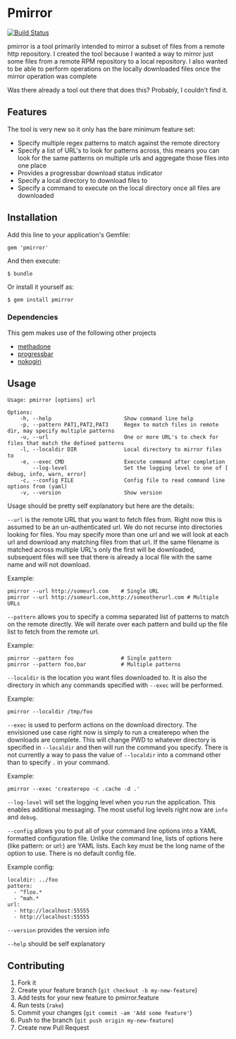 # Pmirror

[![Build
Status](https://travis-ci.org/adnichols/pmirror.png?branch=master)](https://travis-ci.org/adnichols/pmirror)

pmirror is a tool primarily intended to mirror a subset of files from a
remote http repository. I created the tool because I wanted a way to
mirror just some files from a remote RPM repository to a local
repository. I also wanted to be able to perform operations on the
locally downloaded files once the mirror operation was complete

Was there already a tool out there that does this? Probably, I couldn't
find it. 

## Features

The tool is very new so it only has the bare minimum feature set:

- Specify multiple regex patterns to match against the remote directory
- Specify a list of URL's to look for patterns across, this means you
  can look for the same patterns on multiple urls and aggregate those
  files into one place
- Provides a progressbar download status indicator
- Specify a local directory to download files to
- Specify a command to execute on the local directory once all files are
  downloaded

## Installation

Add this line to your application's Gemfile:

    gem 'pmirror'

And then execute:

    $ bundle

Or install it yourself as:

    $ gem install pmirror

### Dependencies

This gem makes use of the following other projects

- [methadone](https://github.com/davetron5000/methadone)
- [progressbar](https://github.com/peleteiro/progressbar)
- [nokogiri](http://nokogiri.org/)

## Usage

```
Usage: pmirror [options] url

Options:
    -h, --help                       Show command line help
    -p, --pattern PAT1,PAT2,PAT3     Regex to match files in remote dir, may specify multiple patterns
    -u, --url                        One or more URL's to check for files that match the defined patterns
    -l, --localdir DIR               Local directory to mirror files to
    -e, --exec CMD                   Execute command after completion
        --log-level                  Set the logging level to one of [ debug, info, warn, error]
    -c, --config FILE                Config file to read command line options from (yaml)
    -v, --version                    Show version
```

Usage should be pretty self explanatory but here are the details:

`--url` is the remote URL that you want to fetch files from. Right now
this is assumed to be an un-authenticated url. We do not recurse into
directories looking for files. You may specify more than one url and we
will look at each url and download any matching files from that url. If
the same filename is matched across multiple URL's only the first will
be downloaded, subsequent files will see that there is already a local
file with the same name and will not download. 

Example:
```
pmirror --url http://someurl.com    # Single URL
pmirror --url http://someurl.com,http://someotherurl.com # Multiple URLs
```

`--pattern` allows you to specify a comma separated list of patterns to
match on the remote directly. We will iterate over each pattern and
build up the file list to fetch from the remote url. 

Example:
```
pmirror --pattern foo               # Single pattern
pmirror --pattern foo,bar           # Multiple patterns
```

`--localdir` is the location you want files downloaded to. It is also
the directory in which any commands specified with `--exec` will be
performed.

Example:
```
pmirror --localdir /tmp/foo
```

`--exec` is used to perform actions on the download directory. The
envisioned use case right now is simply to run a createrepo when the
downloads are complete. This will change PWD to whatever directory is
specified in `--localdir` and then will run the command you specify.
There is not currently a way to pass the value of `--localdir` into a
command other than to specify `.` in your command. 

Example:
```
pmirror --exec 'createrepo -c .cache -d .'
```

`--log-level` will set the logging level when you run the application.
This enables additional messaging. The most useful log levels right now
are `info` and `debug`. 

`--config` allows you to put all of your command line options into a
YAML formatted configuration file. Unlike the command line, lists of
options here (like pattern: or url:) are YAML lists. Each key must be
the long name of the option to use. There is no default config file. 

Example config:
```
localdir: ../foo
pattern:
  - ^floo.*
  - ^mah.*
url:
  - http://localhost:55555
  - http://localhost:55555
```

`--version` provides the version info

`--help` should be self explanatory

## Contributing

1. Fork it
2. Create your feature branch (`git checkout -b my-new-feature`)
3. Add tests for your new feature to pmirror.feature
4. Run tests (`rake`)
5. Commit your changes (`git commit -am 'Add some feature'`)
6. Push to the branch (`git push origin my-new-feature`)
7. Create new Pull Request
